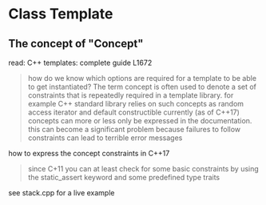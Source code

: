 # Class Template

## The concept of "Concept"

read: C++ templates: complete guide L1672

> how do we know which options are required for a template to be able to
> get instantiated? The term concept is often used to denote a set of
> constraints that is repeatedly required in a template library.
> for example C++ standard library relies on such concepts as random access
> iterator and default constructible
> currently (as of C++17) concepts can more or less only be expressed in 
> the documentation.
> this can become a significant problem because failures to follow constraints
> can lead to terrible error messages

how to express the concept constraints in C++17

> since C+11 you can at least check for some basic constraints by using the
> static_assert keyword and some predefined type traits

see stack.cpp for a live example